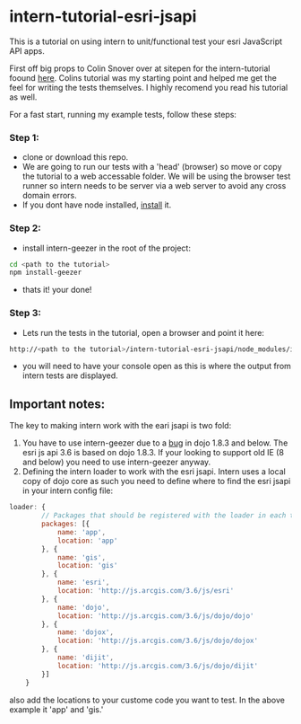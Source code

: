 # intern-tutorial-esri-jsapi

This is a tutorial on using intern to unit/functional test your esri JavaScript API apps.

First off big props to Colin Snover over at sitepen for the intern-tutorial foound [here](https://github.com/theintern/intern-tutorial). Colins tutorial was my starting point and helped me get the feel for writing the tests themselves. I highly recomend you read his tutorial as well.

For a fast start, running my example tests, follow these steps:

### Step 1:
* clone or download this repo.
* We are going to run our tests with a 'head' (browser) so move or copy the tutorial to a web accessable folder. We will be using the browser test runner so intern needs to be server via a web server to avoid any cross domain errors.
* If you dont have node installed, [install](http://nodejs.org/) it.

### Step 2:
* install intern-geezer in the root of the project:
```bash
cd <path to the tutorial>
npm install-geezer
```
* thats it! your done!

### Step 3:
* Lets run the tests in the tutorial, open a browser and point it here:
```bash
http://<path to the tutorial>/intern-tutorial-esri-jsapi/node_modules/intern-geezer/client.html?config=tests/intern
```
* you will need to have your console open as this is where the output from intern tests are displayed.

## Important notes:

The key to making intern work with the eari jsapi is two fold:
1. You have to use intern-geezer due to a [bug](https://bugs.dojotoolkit.org/ticket/15616) in dojo 1.8.3 and below. The esri js api 3.6 is based on dojo 1.8.3. If your looking to support old IE (8 and below) you need to use intern-geezer anyway.
2. Defining the intern loader to work with the esri jsapi. Intern uses a local copy of dojo core as such you need to define where to find the esri jsapi in your intern config file:
```javascript
loader: {
    	// Packages that should be registered with the loader in each testing environment
		packages: [{
			name: 'app',
			location: 'app'
		}, {
			name: 'gis',
			location: 'gis'
		}, {
			name: 'esri',
			location: 'http://js.arcgis.com/3.6/js/esri'
		}, {
			name: 'dojo',
			location: 'http://js.arcgis.com/3.6/js/dojo/dojo'
		}, {
			name: 'dojox',
			location: 'http://js.arcgis.com/3.6/js/dojo/dojox'
		}, {
			name: 'dijit',
			location: 'http://js.arcgis.com/3.6/js/dojo/dijit'
		}]
	}
```
also add the locations to your custome code you want to test. In the above example it 'app' and 'gis.'
